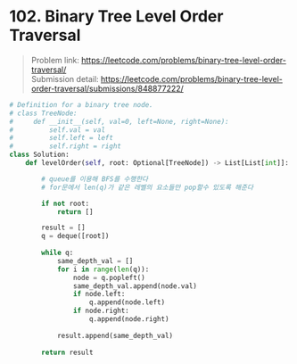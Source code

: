 # 102. Binary Tree Level Order Traversal

> Problem link: https://leetcode.com/problems/binary-tree-level-order-traversal/  
> Submission detail: https://leetcode.com/problems/binary-tree-level-order-traversal/submissions/848877222/  


```py
# Definition for a binary tree node.
# class TreeNode:
#     def __init__(self, val=0, left=None, right=None):
#         self.val = val
#         self.left = left
#         self.right = right
class Solution:
    def levelOrder(self, root: Optional[TreeNode]) -> List[List[int]]:

        # queue를 이용해 BFS를 수행한다
        # for문에서 len(q)가 같은 레벨의 요소들만 pop할수 있도록 해준다

        if not root:
            return []

        result = []
        q = deque([root])
        
        while q:
            same_depth_val = []
            for i in range(len(q)):
                node = q.popleft()
                same_depth_val.append(node.val)
                if node.left:
                    q.append(node.left)
                if node.right:
                    q.append(node.right)
                
            result.append(same_depth_val)
        
        return result
```